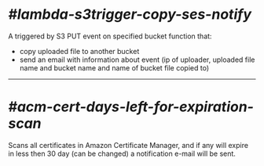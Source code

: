<h1><b><i>#lambda-s3trigger-copy-ses-notify</i></b></h1>

A triggered by S3 PUT event on specified bucket function that:

- copy uploaded file to another bucket
- send an email with information about event (ip of uploader, uploaded file name and bucket name and name of bucket file copied to) 

---------------------------------------------------------------------------------------

<h1><b><i>#acm-cert-days-left-for-expiration-scan</i></b></h1>

Scans all certificates in Amazon Certificate Manager, and if any will expire in less then 30 day (can be changed) a notification e-mail will be sent.    
